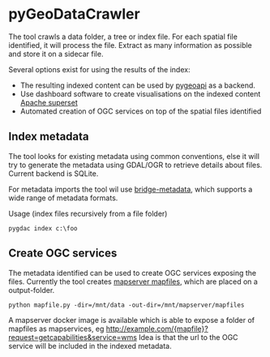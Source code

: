 # pyGeoDataCrawler

The tool crawls a data folder, a tree or index file. For each spatial file identified, it will process the file. Extract as many information as possible and store it on a sidecar file. 

Several options exist for using the results of the index:

- The resulting indexed content can be used by [pygeoapi](http://pygeoapi.io) as a backend.
- Use dashboard software to create visualisations on the indexed content [Apache superset](https://superset.apache.org/)
- Automated creation of OGC services on top of the spatial files identified

## Index metadata

The tool looks for existing metadata using common conventions, else it will try to generate the metadata 
using GDAL/OGR to retrieve details about files. Current backend is SQLite.

For metadata imports the tool wil use [bridge-metadata](https://github.com/pvgenuchten/bridge-metadata), which supports a wide range of metadata formats. 

Usage (index files recursively from a file folder)

```
pygdac index c:\foo
```

## Create OGC services

The metadata identified can be used to create OGC services exposing the files. Currently the tool creates [mapserver mapfiles](https://www.mapserver.org/mapfile/), which are placed on a output-folder.

```
python mapfile.py -dir=/mnt/data -out-dir=/mnt/mapserver/mapfiles
```

A mapserver docker image is available which is able to expose a folder of mapfiles as mapservices, eg http://example.com/{mapfile}?request=getcapabilities&service=wms
Idea is that the url to the OGC service will be included in the indexed metadata.



